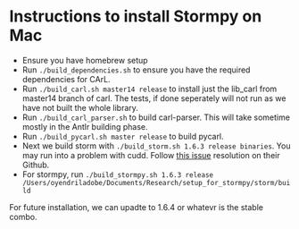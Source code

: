 # Instructions to install Stormpy on Mac

- Ensure you have homebrew setup
- Run `./build_dependencies.sh` to ensure you have the required dependencies for CArL.
- Run `./build_carl.sh master14 release` to install just the lib_carl from master14 branch of carl. The tests, if done seperately will not run as we have not built the whole library.
- Run `./build_carl_parser.sh` to build carl-parser. This will take sometime mostly in the Antlr building phase.
- Run `./build_pycarl.sh master release` to build pycarl. 
- Next we build storm with `./build_storm.sh 1.6.3 release binaries`. You may run into a problem with cudd. Follow [this issue](https://github.com/moves-rwth/storm/issues/104) resolution on their Github.
- For stormpy, run `./build_stormpy.sh 1.6.3 release /Users/oyendriladobe/Documents/Research/setup_for_stormpy/storm/build`

For future installation, we can upadte to 1.6.4 or whatevr is the stable combo.